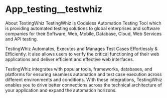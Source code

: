 # App_testing__testwhiz
About TestingWhiz
TestingWhiz is Codeless Automation Testing Tool which is providing automated testing solutions to global enterprises and software companies for their Software, Web, Mobile, Database, Cloud, Web Services and API testing.

TestingWhiz Automates, Executes and Manages Test Cases Effortlessly & Efficiently. It also allows users to verify the critical functioning of their web applications and deliver efficient and effective web interfaces.

TestingWhiz integrates with popular tools, frameworks, databases, and platforms for ensuring seamless automation and test case execution across different environments and conditions. With these integrations, TestingWhiz enables you to drive better connections across the technical architecture of your application and expand the automation horizons.
